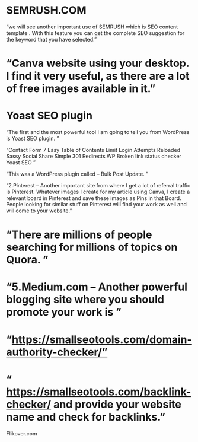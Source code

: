 # SEMRUSH.COM

“we will see another important use of SEMRUSH which is SEO content template . With this feature you can get the complete SEO suggestion for the keyword that you have selected.”

# “Canva website using your desktop. I find it very useful, as there are a lot of free images available in it.”

# Yoast SEO plugin
“The first and the most powerful tool I am going to tell you from WordPress is Yoast SEO plugin. ”

“Contact Form 7
Easy Table of Contents
Limit Login Attempts Reloaded
Sassy Social Share
Simple 301 Redirects
WP Broken link status checker
Yoast SEO
”

“This was a WordPress plugin called – Bulk Post Update.
”

“2.Pinterest – Another important site from where I get a lot of referral traffic is Pinterest. Whatever images I create for my article using Canva, I create a relevant board in Pinterest and save these images as Pins in that Board. People looking for similar stuff on Pinterest will find your work as well and will come to your website.”

# “There are millions of people searching for millions of topics on Quora. ”

# “5.Medium.com – Another powerful blogging site where you should promote your work is ”

# “https://smallseotools.com/domain-authority-checker/”

# “ https://smallseotools.com/backlink-checker/ and provide your website name and check for backlinks.”

Flikover.com
